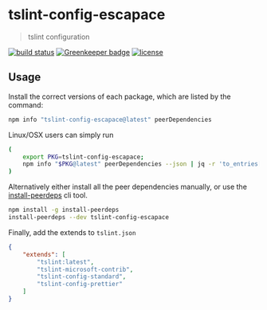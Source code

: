 # tslint-config-escapace

>  tslint configuration

[![build status](https://secure.travis-ci.org/escapace/tslint-config-escapace.png)](https://travis-ci.org/escapace/tslint-config-escapace)
[![Greenkeeper badge](https://badges.greenkeeper.io/escapace/tslint-config-escapace.svg)](https://greenkeeper.io/)
[![license](https://img.shields.io/badge/license-Mozilla%20Public%20License%20Version%202.0-blue.svg)]()

## Usage

Install the correct versions of each package, which are listed by the command:

```sh
npm info "tslint-config-escapace@latest" peerDependencies
```

Linux/OSX users can simply run

```sh
(
    export PKG=tslint-config-escapace;
    npm info "$PKG@latest" peerDependencies --json | jq -r 'to_entries[] | "\"\(.key)@\(.value)\"" // empty' | xargs npm install --save-dev "$PKG@latest"
)
```

Alternatively either install all the peer dependencies manually, or use
the [install-peerdeps](https://github.com/nathanhleung/install-peerdeps) cli
tool.

```sh
npm install -g install-peerdeps
install-peerdeps --dev tslint-config-escapace
```

Finally, add the extends to `tslint.json`

```json
{
    "extends": [
        "tslint:latest",
        "tslint-microsoft-contrib",
        "tslint-config-standard",
        "tslint-config-prettier"
    ]
}
```
